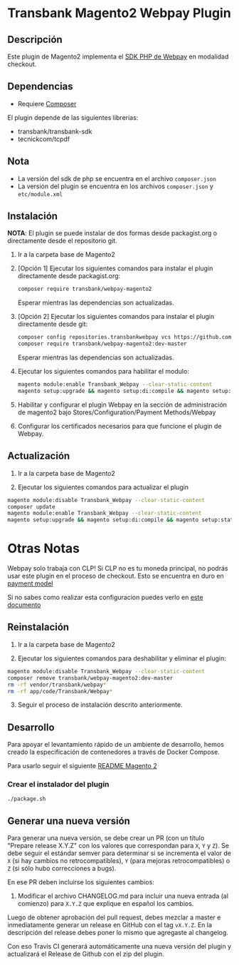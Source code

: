 # Transbank Magento2 Webpay Plugin

## Descripción

Este plugin de Magento2 implementa el [SDK PHP de Webpay](https://github.com/TransbankDevelopers/transbank-sdk-php) en modalidad checkout. 

## Dependencias

- Requiere [Composer](https://getcomposer.org)

El plugin depende de las siguientes librerías:

* transbank/transbank-sdk
* tecnickcom/tcpdf

## Nota  
- La versión del sdk de php se encuentra en el archivo `composer.json`
- La versión del plugin se encuentra en los archivos `composer.json` y `etc/module.xml`

## Instalación

**NOTA**: El plugin se puede instalar de dos formas desde packagist.org o directamente desde el repositorio git.

1. Ir a la carpeta base de Magento2

2. [Opción 1] Ejecutar los siguientes comandos para instalar el plugin directamente desde packagist.org:

    ```bash
	composer require transbank/webpay-magento2
    ```
   Esperar mientras las dependencias son actualizadas.

3. [Opción 2] Ejecutar los siguientes comandos para instalar el plugin directamente desde git:

    ```bash
    composer config repositories.transbankwebpay vcs https://github.com/TransbankDevelopers/transbank-plugin-magento2-webpay.git
	composer require transbank/webpay-magento2:dev-master
    ```
   Esperar mientras las dependencias son actualizadas.

4. Ejecutar los siguientes comandos para habilitar el modulo:

    ```bash
    magento module:enable Transbank_Webpay --clear-static-content
	magento setup:upgrade && magento setup:di:compile && magento setup:static-content:deploy
    ```
5. Habilitar y configurar el plugin Webpay en la sección de administración de magento2 bajo  Stores/Configuration/Payment Methods/Webpay

6. Configurar los certificados necesarios para que funcione el plugin de Webpay.

## Actualización

1. Ir a la carpeta base de Magento2

2. Ejecutar los siguientes comandos para actualizar el plugin

```bash
magento module:disable Transbank_Webpay --clear-static-content
composer update
magento module:enable Transbank_Webpay --clear-static-content
magento setup:upgrade && magento setup:di:compile && magento setup:static-content:deploy
```

# Otras Notas

Webpay solo trabaja con CLP! Si CLP no es tu moneda principal, no podrás usar este plugin en el proceso de checkout. Esto se encuentra en duro en [payment model](https://github.com/TransbankDevelopers/transbank-plugin-magento2-webpay/blob/master/Model/Webpay.php)

Si no sabes como realizar esta configuracion puedes verlo en [este documento](docs/INSTALLATION.md)

## Reinstalación

1. Ir a la carpeta base de Magento2

2. Ejecutar los siguientes comandos para deshabilitar y eliminar el plugin:

```bash
magento module:disable Transbank_Webpay --clear-static-content
composer remove transbank/webpay-magento2:dev-master
rm -rf vendor/transbank/webpay*
rm -rf app/code/Transbank/Webpay*
```

3. Seguir el proceso de instalación descrito anteriormente.

## Desarrollo

Para apoyar el levantamiento rápido de un ambiente de desarrollo, hemos creado la especificación de contenedores a través de Docker Compose.

Para usarlo seguir el siguiente [README Magento 2](./docker-magento2)

### Crear el instalador del plugin

    ./package.sh

## Generar una nueva versión

Para generar una nueva versión, se debe crear un PR (con un título "Prepare release X.Y.Z" con los valores que correspondan para `X`, `Y` y `Z`). Se debe seguir el estándar semver para determinar si se incrementa el valor de `X` (si hay cambios no retrocompatibles), `Y` (para mejoras retrocompatibles) o `Z` (si sólo hubo correcciones a bugs).

En ese PR deben incluirse los siguientes cambios:

1. Modificar el archivo CHANGELOG.md para incluir una nueva entrada (al comienzo) para `X.Y.Z` que explique en español los cambios.

Luego de obtener aprobación del pull request, debes mezclar a master e inmediatamente generar un release en GitHub con el tag `vX.Y.Z`. En la descripción del release debes poner lo mismo que agregaste al changelog.

Con eso Travis CI generará automáticamente una nueva versión del plugin y actualizará el Release de Github con el zip del plugin.
